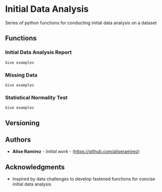 # Initial Data Analysis

Series of python functions for conducting initial data analysis on a dataset

## Functions

### Initial Data Analysis Report

```
Give examples
```

### Missing Data

```
Give examples
```

### Statistical Normality Test

```
Give examples
```

## Versioning


## Authors

* **Alise Ramirez** - *Initial work* - (https://github.com/aliseramirez)


## Acknowledgments

* Inspired by data challenges to develop fastened functions for concise initial data analysis

